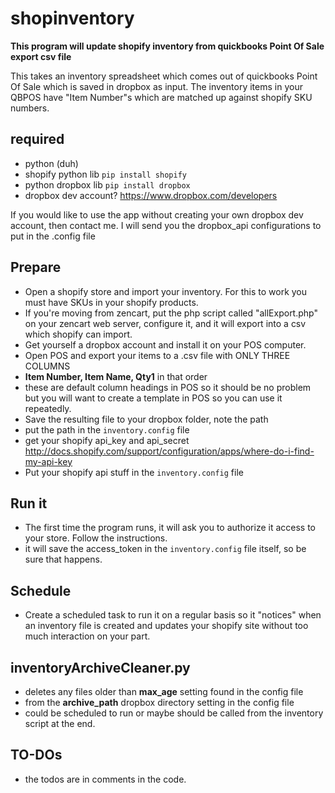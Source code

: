 shopinventory
=============

**This program will update shopify inventory from quickbooks Point Of Sale export csv file**

This takes an inventory spreadsheet which comes out of quickbooks Point Of Sale which is saved in dropbox as input.
The inventory items in your QBPOS have "Item Number"s which are matched up against shopify SKU numbers.

## required
*   python (duh)
*   shopify python lib <code>pip install shopify</code>
*   python dropbox lib <code>pip install dropbox</code>
*   dropbox dev account? https://www.dropbox.com/developers

   If you would like to use the app without creating your own dropbox dev account, then contact me. I will send you the dropbox_api configurations to put in the .config file

## Prepare
*   Open a shopify store and import your inventory. For this to work you must have SKUs in your shopify products.
*   If you're moving from zencart, put the php script called "allExport.php" on your zencart web server, configure it, and it will export into a csv which shopify can import.
*   Get yourself a dropbox account and install it on your POS computer.
*   Open POS and export your items to a .csv file with ONLY THREE COLUMNS
 * **Item Number, Item Name, Qty1** in that order
 * these are default column headings in POS so it should be no problem but you will want to create a template in POS so you can use it repeatedly.
*   Save the resulting file to your dropbox folder, note the path
 * put the path in the <code>inventory.config</code> file
*   get your shopify api_key and api_secret http://docs.shopify.com/support/configuration/apps/where-do-i-find-my-api-key
 * Put your shopify api stuff in the <code>inventory.config</code> file
 
## Run it
*   The first time the program runs, it will ask you to authorize it access to your store. Follow the instructions.
 * it will save the access_token in the <code>inventory.config</code> file itself, so be sure that happens.

## Schedule
* Create a scheduled task to run it on a regular basis so it "notices" when an inventory file is created and updates your shopify site without too much interaction on your part.

## inventoryArchiveCleaner.py
* deletes any files older than **max_age** setting found in the config file
* from the **archive_path** dropbox directory setting in the config file
* could be scheduled to run or maybe should be called from the inventory script at the end.

## TO-DOs
* the todos are in comments in the code.
